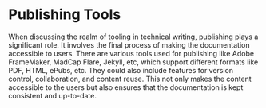 # Publishing Tools

When discussing the realm of tooling in technical writing, publishing plays a significant role. It involves the final process of making the documentation accessible to users. There are various tools used for publishing like Adobe FrameMaker, MadCap Flare, Jekyll, etc, which support different formats like PDF, HTML, ePubs, etc. They could also include features for version control, collaboration, and content reuse. This not only makes the content accessible to the users but also ensures that the documentation is kept consistent and up-to-date.